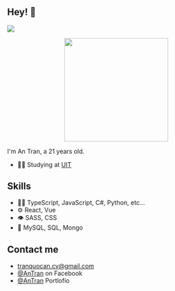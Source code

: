 <h1 align="center">

</h1>

## Hey! 👋

[![](https://visitcount.itsvg.in/api?id=mtai0524&icon=5&color=10)](https://visitcount.itsvg.in)
<p align="center"><img width="240" src="https://res.cloudinary.com/dl3hvap4a/image/upload/v1696151341/cat_vtom9d.gif" /></p>

I'm An Tran, a 21 years old.

- 👨‍💻 Studying at [UIT](https://www.uit.edu.vn/)

## Skills
- 👨‍💻 TypeScript, JavaScript, C#, Python, etc...
- ⚙️ React, Vue
- 👁️ SASS, CSS
- 💽 MySQL, SQL, Mongo

## Contact me
- tranquocan.cv@gmail.com
- [@AnTran](https://www.facebook.com/tranquocan.cube/) on Facebook
- [@AnTran](https://portfolio-tqa.vercel.app/) Portlofio
